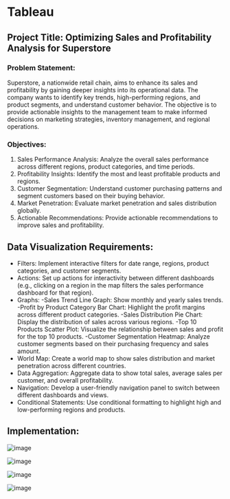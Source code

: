 # Tableau

## Project Title: Optimizing Sales and Profitability Analysis for Superstore

### Problem Statement:

Superstore, a nationwide retail chain, aims to enhance its sales and profitability by gaining deeper insights into its operational data. The company wants to identify key trends, high-performing regions, and product segments, and understand customer behavior. The objective is to provide actionable insights to the management team to make informed decisions on marketing strategies, inventory management, and regional operations.

### Objectives:

1. Sales Performance Analysis: Analyze the overall sales performance across different regions, product categories, and time periods.
2. Profitability Insights: Identify the most and least profitable products and regions.
3. Customer Segmentation: Understand customer purchasing patterns and segment customers based on their buying behavior.
4. Market Penetration: Evaluate market penetration and sales distribution globally.
5. Actionable Recommendations: Provide actionable recommendations to improve sales and profitability.


## Data Visualization Requirements:

* Filters: Implement interactive filters for date range, regions, product categories, and customer segments.
* Actions: Set up actions for interactivity between different dashboards (e.g., clicking on a region in the map filters the sales performance dashboard for that region).
* Graphs:
 -Sales Trend Line Graph: Show monthly and yearly sales trends.
 -Profit by Product Category Bar Chart: Highlight the profit margins across different product categories.
 -Sales Distribution Pie Chart: Display the distribution of sales across various regions.
 -Top 10 Products Scatter Plot: Visualize the relationship between sales and profit for the top 10 products.
 -Customer Segmentation Heatmap: Analyze customer segments based on their purchasing frequency and sales amount.
* World Map: Create a world map to show sales distribution and market penetration across different countries.
* Data Aggregation: Aggregate data to show total sales, average sales per customer, and overall profitability.
* Navigation: Develop a user-friendly navigation panel to switch between different dashboards and views.
* Conditional Statements: Use conditional formatting to highlight high and low-performing regions and products.



## Implementation:
![image](https://github.com/Adityakrishnavamsy124/Tableau/assets/173551733/b66b6e58-b294-47e3-b99e-ea38f04c77f0)

![image](https://github.com/Adityakrishnavamsy124/Tableau/assets/173551733/86c77b0f-a73f-4339-8bce-4d4a911f056f)

![image](https://github.com/Adityakrishnavamsy124/Tableau/assets/173551733/811f01f3-d34f-47da-9e2a-650a5a83ae31)

![image](https://github.com/Adityakrishnavamsy124/Tableau/assets/173551733/4b267918-48b4-45d7-a553-3ed59de17e50)






